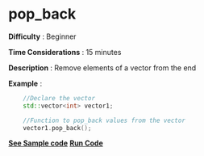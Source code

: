 # pop_back

**Difficulty** : Beginner

**Time Considerations** : 15 minutes

**Description** : Remove elements of a vector from the end

**Example** :
```cpp
    //Declare the vector
    std::vector<int> vector1;

    //Function to pop_back values from the vector
    vector1.pop_back();

```
**[See Sample code](../snippets/vector/pop_back.cpp)**
**[Run Code](https://rextester.com/PZCE91278)**
